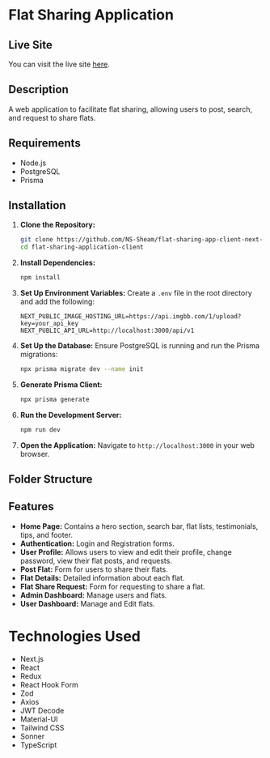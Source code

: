 # Flat Sharing Application

## Live Site

You can visit the live site [here](https://flat-sharing-application-client.vercel.app/).

## Description

A web application to facilitate flat sharing, allowing users to post, search, and request to share flats.

## Requirements

- Node.js
- PostgreSQL
- Prisma

## Installation

1. **Clone the Repository:**

   ```bash
   git clone https://github.com/NS-Sheam/flat-sharing-app-client-next-js.git
   cd flat-sharing-application-client
   ```

2. **Install Dependencies:**

   ```bash
   npm install
   ```

3. **Set Up Environment Variables:**
   Create a `.env` file in the root directory and add the following:

   ```env
   NEXT_PUBLIC_IMAGE_HOSTING_URL=https://api.imgbb.com/1/upload?key=your_api_key
   NEXT_PUBLIC_API_URL=http://localhost:3000/api/v1
   ```

4. **Set Up the Database:**
   Ensure PostgreSQL is running and run the Prisma migrations:

   ```bash
   npx prisma migrate dev --name init
   ```

5. **Generate Prisma Client:**

   ```bash
   npx prisma generate
   ```

6. **Run the Development Server:**

   ```bash
   npm run dev
   ```

7. **Open the Application:**
   Navigate to `http://localhost:3000` in your web browser.

## Folder Structure

## Features

- **Home Page:** Contains a hero section, search bar, flat lists, testimonials, tips, and footer.
- **Authentication:** Login and Registration forms.
- **User Profile:** Allows users to view and edit their profile, change password, view their flat posts, and requests.
- **Post Flat:** Form for users to share their flats.
- **Flat Details:** Detailed information about each flat.
- **Flat Share Request:** Form for requesting to share a flat.
- **Admin Dashboard:** Manage users and flats.
- **User Dashboard:** Manage and Edit flats.

# Technologies Used

- Next.js
- React
- Redux
- React Hook Form
- Zod
- Axios
- JWT Decode
- Material-UI
- Tailwind CSS
- Sonner
- TypeScript

